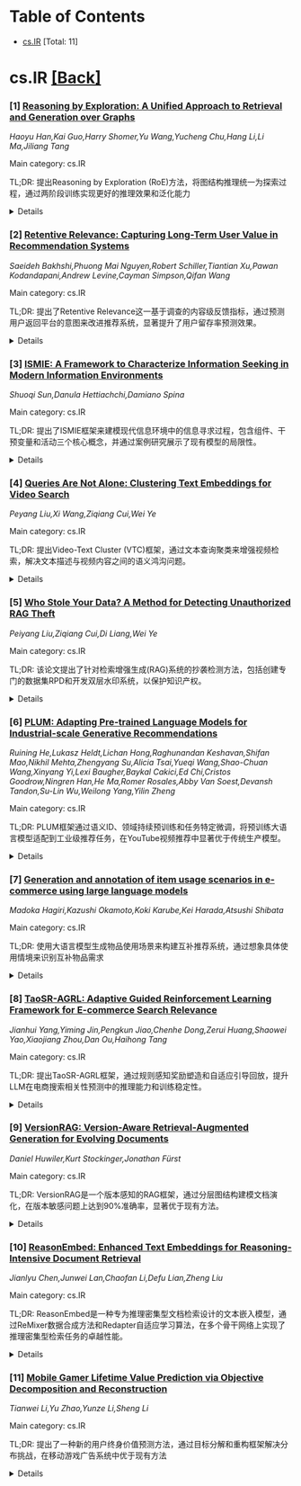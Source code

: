 <div id=toc></div>

# Table of Contents

- [cs.IR](#cs.IR) [Total: 11]


<div id='cs.IR'></div>

# cs.IR [[Back]](#toc)

### [1] [Reasoning by Exploration: A Unified Approach to Retrieval and Generation over Graphs](https://arxiv.org/abs/2510.07484)
*Haoyu Han,Kai Guo,Harry Shomer,Yu Wang,Yucheng Chu,Hang Li,Li Ma,Jiliang Tang*

Main category: cs.IR

TL;DR: 提出Reasoning by Exploration (RoE)方法，将图结构推理统一为探索过程，通过两阶段训练实现更好的推理效果和泛化能力


<details>
  <summary>Details</summary>
Motivation: 现有基于检索增强生成的方法在处理大规模图结构时存在局限性，检索质量直接影响生成效果，且现有检索器对未见图泛化能力差

Method: 将图推理建模为探索过程，LLM逐步选择节点和边构建推理路径；采用两阶段训练：监督微调学习黄金路径，强化学习提升探索效果

Result: 在基准数据集上相比基线方法取得显著提升，对未见图具有良好的泛化能力

Conclusion: RoE通过统一检索和生成过程，有效解决了图结构推理中的挑战，为LLM处理复杂图结构提供了新思路

Abstract: Reasoning over structured graphs remains a fundamental challenge for Large
Language Models (LLMs), particularly when scaling to large graphs. Existing
approaches typically follow the retrieval-augmented generation (RAG) paradigm:
first retrieving subgraphs relevant to the query and then generating answers
conditioned on the retrieved subgraphs. However, such two-phase pipelines often
struggle to faithfully incorporate graph structure, since the generation
process is ultimately constrained by the quality and completeness of the
retrieved subgraph. Although many advanced retrievers have been proposed
recently to mitigate this issue, they are usually tailored to the training
graphs and generalize poorly to unseen graphs, which limits their practical
applicability. In this work, we propose Reasoning by Exploration (RoE), a novel
approach that unifies retrieval and generation by framing reasoning over graphs
as a process of graph exploration. At each step, the LLM selects candidate
nodes and edges to explore, gradually constructing reasoning paths and
generating answers along the way. To enable effective exploration, RoE is
trained in two stages: supervised fine-tuning (SFT) on gold reasoning paths,
followed by reinforcement learning (RL) to enhance exploration effectiveness
and generalization. Experiments on benchmark datasets demonstrate that RoE
achieves substantial overall improvements over baselines, while also
generalizing effectively to unseen graphs.

</details>


### [2] [Retentive Relevance: Capturing Long-Term User Value in Recommendation Systems](https://arxiv.org/abs/2510.07621)
*Saeideh Bakhshi,Phuong Mai Nguyen,Robert Schiller,Tiantian Xu,Pawan Kodandapani,Andrew Levine,Cayman Simpson,Qifan Wang*

Main category: cs.IR

TL;DR: 提出了Retentive Relevance这一基于调查的内容级反馈指标，通过预测用户返回平台的意图来改进推荐系统，显著提升了用户留存率预测效果。


<details>
  <summary>Details</summary>
Motivation: 传统推荐系统依赖点击和点赞等短期参与信号存在噪声大、稀疏性强的问题，无法有效捕捉长期用户满意度和留存率。

Method: 开发了基于调查的Retentive Relevance指标，通过心理测量方法验证其有效性，构建生产就绪的代理模型并集成到多阶段排名系统中。

Result: Retentive Relevance在预测次日留存率方面显著优于参与信号和其他调查指标，特别是对历史参与度有限的用户。大规模A/B实验显示能显著提升参与度和留存率，同时减少低质量内容的曝光。

Conclusion: 提供了首个经验验证的框架，将内容级用户感知与生产系统中的留存结果联系起来，为负责任AI发展提供了可扩展的用户中心解决方案。

Abstract: Recommendation systems have traditionally relied on short-term engagement
signals, such as clicks and likes, to personalize content. However, these
signals are often noisy, sparse, and insufficient for capturing long-term user
satisfaction and retention. We introduce Retentive Relevance, a novel
content-level survey-based feedback measure that directly assesses users'
intent to return to the platform for similar content. Unlike other survey
measures that focus on immediate satisfaction, Retentive Relevance targets
forward-looking behavioral intentions, capturing longer term user intentions
and providing a stronger predictor of retention. We validate Retentive
Relevance using psychometric methods, establishing its convergent,
discriminant, and behavioral validity. Through large-scale offline modeling, we
show that Retentive Relevance significantly outperforms both engagement signals
and other survey measures in predicting next-day retention, especially for
users with limited historical engagement. We develop a production-ready proxy
model that integrates Retentive Relevance into the final stage of a multi-stage
ranking system on a social media platform. Calibrated score adjustments based
on this model yield substantial improvements in engagement, and retention,
while reducing exposure to low-quality content, as demonstrated by large-scale
A/B experiments. This work provides the first empirically validated framework
linking content-level user perceptions to retention outcomes in production
systems. We offer a scalable, user-centered solution that advances both
platform growth and user experience. Our work has broad implications for
responsible AI development.

</details>


### [3] [ISMIE: A Framework to Characterize Information Seeking in Modern Information Environments](https://arxiv.org/abs/2510.07644)
*Shuoqi Sun,Danula Hettiachchi,Damiano Spina*

Main category: cs.IR

TL;DR: 提出了ISMIE框架来建模现代信息环境中的信息寻求过程，包含组件、干预变量和活动三个核心概念，并通过案例研究展示了现有模型的局限性。


<details>
  <summary>Details</summary>
Motivation: 现代信息环境日益复杂，现有信息寻求模型难以全面捕捉其特性，需要一个新的框架来更好地理解用户-系统交互。

Method: 提出ISMIE框架，包含三个核心概念：组件（如信息寻求者）、干预变量（如交互变量）和活动（如获取）。通过误信息传播案例研究分析六个现有IS和IR模型。

Result: ISMIE框架能够有效揭示现有模型的局限性，并可作为可操作框架用于特征描述和实验设计。提出了两个研究蓝图：用户中心的真实性信任危机实验和系统导向的多巴胺驱动内容消费研究。

Conclusion: ISMIE为开发IS和IR模型提供了基础，有助于推进对现代信息环境中人类交互和系统设计的理解。

Abstract: The modern information environment (MIE) is increasingly complex, shaped by a
wide range of techniques designed to satisfy users' information needs.
Information seeking (IS) models are effective mechanisms for characterizing
user-system interactions. However, conceptualizing a model that fully captures
the MIE landscape poses a challenge. We argue: Does such a model exist? To
address this, we propose the Information Seeking in Modern Information
Environments (ISMIE) framework as a fundamental step. ISMIE conceptualizes the
information seeking process (ISP) via three key concepts: Components (e.g.,
Information Seeker), Intervening Variables (e.g., Interactive Variables), and
Activities (e.g., Acquiring). Using ISMIE's concepts and employing a case study
based on a common scenario - misinformation dissemination - we analyze six
existing IS and information retrieval (IR) models to illustrate their
limitations and the necessity of ISMIE. We then show how ISMIE serves as an
actionable framework for both characterization and experimental design. We
characterize three pressing issues and then outline two research blueprints: a
user-centric, industry-driven experimental design for the authenticity and
trust crisis to AI-generated content and a system-oriented, academic-driven
design for tackling dopamine-driven content consumption. Our framework offers a
foundation for developing IS and IR models to advance knowledge on
understanding human interactions and system design in MIEs.

</details>


### [4] [Queries Are Not Alone: Clustering Text Embeddings for Video Search](https://arxiv.org/abs/2510.07720)
*Peyang Liu,Xi Wang,Ziqiang Cui,Wei Ye*

Main category: cs.IR

TL;DR: 提出Video-Text Cluster (VTC)框架，通过文本查询聚类来增强视频检索，解决文本描述与视频内容之间的语义鸿沟问题。


<details>
  <summary>Details</summary>
Motivation: 传统视频检索方法依赖文本查询与视频元数据的直接匹配，难以弥合文本描述与视频多面性内容之间的语义差距。

Method: 采用文本查询聚类机制，结合Sweeper模块消除聚类噪声，并引入Video-Text Cluster-Attention (VTC-Att)机制动态调整注意力焦点。

Result: 在五个公共数据集上的实验表明，该模型超越了现有的最先进模型。

Conclusion: VTC框架通过语义聚类和动态注意力机制有效提升了视频检索性能。

Abstract: The rapid proliferation of video content across various platforms has
highlighted the urgent need for advanced video retrieval systems. Traditional
methods, which primarily depend on directly matching textual queries with video
metadata, often fail to bridge the semantic gap between text descriptions and
the multifaceted nature of video content. This paper introduces a novel
framework, the Video-Text Cluster (VTC), which enhances video retrieval by
clustering text queries to capture a broader semantic scope. We propose a
unique clustering mechanism that groups related queries, enabling our system to
consider multiple interpretations and nuances of each query. This clustering is
further refined by our innovative Sweeper module, which identifies and
mitigates noise within these clusters. Additionally, we introduce the
Video-Text Cluster-Attention (VTC-Att) mechanism, which dynamically adjusts
focus within the clusters based on the video content, ensuring that the
retrieval process emphasizes the most relevant textual features. Further
experiments have demonstrated that our proposed model surpasses existing
state-of-the-art models on five public datasets.

</details>


### [5] [Who Stole Your Data? A Method for Detecting Unauthorized RAG Theft](https://arxiv.org/abs/2510.07728)
*Peiyang Liu,Ziqiang Cui,Di Liang,Wei Ye*

Main category: cs.IR

TL;DR: 该论文提出了针对检索增强生成(RAG)系统的抄袭检测方法，包括创建专门的数据集RPD和开发双层水印系统，以保护知识产权。


<details>
  <summary>Details</summary>
Motivation: 解决RAG系统在增强大语言模型能力的同时，可能被用于大规模未经授权数据盗用的问题，保护知识产权。

Method: 1) 创建RPD数据集，涵盖不同专业领域和写作风格；2) 开发语义和词汇层面的双层水印系统；3) 采用审讯者-侦探框架，通过统计假设检验积累证据。

Result: 实验证明该方法在不同查询量、防御提示和检索参数下都有效，且能抵抗对抗性规避技术。

Conclusion: 为检索增强AI系统的知识产权保护建立了基础框架。

Abstract: Retrieval-augmented generation (RAG) enhances Large Language Models (LLMs) by
mitigating hallucinations and outdated information issues, yet simultaneously
facilitates unauthorized data appropriation at scale. This paper addresses this
challenge through two key contributions. First, we introduce RPD, a novel
dataset specifically designed for RAG plagiarism detection that encompasses
diverse professional domains and writing styles, overcoming limitations in
existing resources. Second, we develop a dual-layered watermarking system that
embeds protection at both semantic and lexical levels, complemented by an
interrogator-detective framework that employs statistical hypothesis testing on
accumulated evidence. Extensive experimentation demonstrates our approach's
effectiveness across varying query volumes, defense prompts, and retrieval
parameters, while maintaining resilience against adversarial evasion
techniques. This work establishes a foundational framework for intellectual
property protection in retrieval-augmented AI systems.

</details>


### [6] [PLUM: Adapting Pre-trained Language Models for Industrial-scale Generative Recommendations](https://arxiv.org/abs/2510.07784)
*Ruining He,Lukasz Heldt,Lichan Hong,Raghunandan Keshavan,Shifan Mao,Nikhil Mehta,Zhengyang Su,Alicia Tsai,Yueqi Wang,Shao-Chuan Wang,Xinyang Yi,Lexi Baugher,Baykal Cakici,Ed Chi,Cristos Goodrow,Ningren Han,He Ma,Romer Rosales,Abby Van Soest,Devansh Tandon,Su-Lin Wu,Weilong Yang,Yilin Zheng*

Main category: cs.IR

TL;DR: PLUM框架通过语义ID、领域持续预训练和任务特定微调，将预训练大语言模型适配到工业级推荐任务，在YouTube视频推荐中显著优于传统生产模型。


<details>
  <summary>Details</summary>
Motivation: 利用大语言模型的序列建模能力和世界知识来提升推荐系统的性能，特别是针对工业级大规模推荐任务。

Method: PLUM框架包含三个核心组件：使用语义ID进行项目标记化、在领域特定数据上进行持续预训练、以及针对推荐目标进行任务特定微调（特别是生成式检索）。

Result: 在大规模内部视频推荐数据集上的实验表明，PLUM相比基于大型嵌入表的生产模型在检索性能上有显著提升，并已部署到YouTube的数十亿用户。

Conclusion: PLUM框架成功地将预训练大语言模型适配到工业级推荐系统，证明了生成式检索在推荐任务中的有效性，并为大规模部署提供了可行方案。

Abstract: Large Language Models (LLMs) pose a new paradigm of modeling and computation
for information tasks. Recommendation systems are a critical application domain
poised to benefit significantly from the sequence modeling capabilities and
world knowledge inherent in these large models. In this paper, we introduce
PLUM, a framework designed to adapt pre-trained LLMs for industry-scale
recommendation tasks. PLUM consists of item tokenization using Semantic IDs,
continued pre-training (CPT) on domain-specific data, and task-specific
fine-tuning for recommendation objectives. For fine-tuning, we focus
particularly on generative retrieval, where the model is directly trained to
generate Semantic IDs of recommended items based on user context. We conduct
comprehensive experiments on large-scale internal video recommendation
datasets. Our results demonstrate that PLUM achieves substantial improvements
for retrieval compared to a heavily-optimized production model built with large
embedding tables. We also present a scaling study for the model's retrieval
performance, our learnings about CPT, a few enhancements to Semantic IDs, along
with an overview of the training and inference methods that enable launching
this framework to billions of users in YouTube.

</details>


### [7] [Generation and annotation of item usage scenarios in e-commerce using large language models](https://arxiv.org/abs/2510.07885)
*Madoka Hagiri,Kazushi Okamoto,Koki Karube,Kei Harada,Atsushi Shibata*

Main category: cs.IR

TL;DR: 使用大语言模型生成物品使用场景来构建互补推荐系统，通过想象具体使用情境来识别互补物品需求


<details>
  <summary>Details</summary>
Motivation: 互补关系具有主观性且因人而异，传统基于历史数据的方法难以准确推断，需要关注驱动物品组合的底层使用情境

Method: 利用大语言模型生成物品使用场景，通过人工标注评估生成场景的合理性

Result: 约85%的生成场景被判定为合理，表明大语言模型能有效生成现实的物品使用场景

Conclusion: 大语言模型能够生成合理的物品使用场景，为构建基于使用情境的互补推荐系统提供了可行起点

Abstract: Complementary recommendations suggest combinations of useful items that play
important roles in e-commerce. However, complementary relationships are often
subjective and vary among individuals, making them difficult to infer from
historical data. Unlike conventional history-based methods that rely on
statistical co-occurrence, we focus on the underlying usage context that
motivates item combinations. We hypothesized that people select complementary
items by imagining specific usage scenarios and identifying the needs in such
situations. Based on this idea, we explored the use of large language models
(LLMs) to generate item usage scenarios as a starting point for constructing
complementary recommendation systems. First, we evaluated the plausibility of
LLM-generated scenarios through manual annotation. The results demonstrated
that approximately 85% of the generated scenarios were determined to be
plausible, suggesting that LLMs can effectively generate realistic item usage
scenarios.

</details>


### [8] [TaoSR-AGRL: Adaptive Guided Reinforcement Learning Framework for E-commerce Search Relevance](https://arxiv.org/abs/2510.08048)
*Jianhui Yang,Yiming Jin,Pengkun Jiao,Chenhe Dong,Zerui Huang,Shaowei Yao,Xiaojiang Zhou,Dan Ou,Haihong Tang*

Main category: cs.IR

TL;DR: 提出TaoSR-AGRL框架，通过规则感知奖励塑造和自适应引导回放，提升LLM在电商搜索相关性预测中的推理能力和训练稳定性。


<details>
  <summary>Details</summary>
Motivation: 现有LLM方法在复杂业务规则和用户查询下缺乏对长尾和挑战性案例的稳健推理能力，强化学习方法如GRPO存在稀疏奖励问题。

Method: TaoSR-AGRL包含两个创新：规则感知奖励塑造将最终相关性判断分解为密集结构化奖励；自适应引导回放识别低准确率轨迹并注入真实指导。

Result: 在淘宝搜索大规模数据集和在线人工评估中，TaoSR-AGRL持续优于DPO和标准GRPO基线，提升相关性准确性、规则遵循性和训练稳定性。

Conclusion: TaoSR-AGRL成功部署在淘宝主搜索场景中，服务数亿用户，证明了其在电商搜索相关性预测中的有效性。

Abstract: Query-product relevance prediction is fundamental to e-commerce search and
has become even more critical in the era of AI-powered shopping, where semantic
understanding and complex reasoning directly shape the user experience and
business conversion. Large Language Models (LLMs) enable generative,
reasoning-based approaches, typically aligned via supervised fine-tuning (SFT)
or preference optimization methods like Direct Preference Optimization (DPO).
However, the increasing complexity of business rules and user queries exposes
the inability of existing methods to endow models with robust reasoning
capacity for long-tail and challenging cases. Efforts to address this via
reinforcement learning strategies like Group Relative Policy Optimization
(GRPO) often suffer from sparse terminal rewards, offering insufficient
guidance for multi-step reasoning and slowing convergence. To address these
challenges, we propose TaoSR-AGRL, an Adaptive Guided Reinforcement Learning
framework for LLM-based relevance prediction in Taobao Search Relevance.
TaoSR-AGRL introduces two key innovations: (1) Rule-aware Reward Shaping, which
decomposes the final relevance judgment into dense, structured rewards aligned
with domain-specific relevance criteria; and (2) Adaptive Guided Replay, which
identifies low-accuracy rollouts during training and injects targeted
ground-truth guidance to steer the policy away from stagnant, rule-violating
reasoning patterns toward compliant trajectories. TaoSR-AGRL was evaluated on
large-scale real-world datasets and through online side-by-side human
evaluations on Taobao Search. It consistently outperforms DPO and standard GRPO
baselines in offline experiments, improving relevance accuracy, rule adherence,
and training stability. The model trained with TaoSR-AGRL has been successfully
deployed in the main search scenario on Taobao, serving hundreds of millions of
users.

</details>


### [9] [VersionRAG: Version-Aware Retrieval-Augmented Generation for Evolving Documents](https://arxiv.org/abs/2510.08109)
*Daniel Huwiler,Kurt Stockinger,Jonathan Fürst*

Main category: cs.IR

TL;DR: VersionRAG是一个版本感知的RAG框架，通过分层图结构建模文档演化，在版本敏感问题上达到90%准确率，显著优于现有方法。


<details>
  <summary>Details</summary>
Motivation: 现有RAG系统在处理版本化技术文档时表现不佳（58-64%准确率），缺乏时间有效性检查，无法处理文档演化问题。

Method: 使用分层图结构捕获版本序列、内容边界和文档状态变化，基于意图分类进行查询路由，实现版本感知过滤和变更追踪。

Result: 在VersionQA基准测试中达到90%准确率，比朴素RAG（58%）和GraphRAG（64%）显著提升；在隐式变更检测上达到60%准确率，而基线方法几乎失效（0-10%）；索引时比GraphRAG减少97%的token使用。

Conclusion: 将版本化文档问答确立为独立任务，为未来研究提供了解决方案和基准测试。

Abstract: Retrieval-Augmented Generation (RAG) systems fail when documents evolve
through versioning-a ubiquitous characteristic of technical documentation.
Existing approaches achieve only 58-64% accuracy on version-sensitive
questions, retrieving semantically similar content without temporal validity
checks. We present VersionRAG, a version-aware RAG framework that explicitly
models document evolution through a hierarchical graph structure capturing
version sequences, content boundaries, and changes between document states.
During retrieval, VersionRAG routes queries through specialized paths based on
intent classification, enabling precise version-aware filtering and change
tracking. On our VersionQA benchmark-100 manually curated questions across 34
versioned technical documents-VersionRAG achieves 90% accuracy, outperforming
naive RAG (58%) and GraphRAG (64%). VersionRAG reaches 60% accuracy on implicit
change detection where baselines fail (0-10%), demonstrating its ability to
track undocumented modifications. Additionally, VersionRAG requires 97% fewer
tokens during indexing than GraphRAG, making it practical for large-scale
deployment. Our work establishes versioned document QA as a distinct task and
provides both a solution and benchmark for future research.

</details>


### [10] [ReasonEmbed: Enhanced Text Embeddings for Reasoning-Intensive Document Retrieval](https://arxiv.org/abs/2510.08252)
*Jianlyu Chen,Junwei Lan,Chaofan Li,Defu Lian,Zheng Liu*

Main category: cs.IR

TL;DR: ReasonEmbed是一种专为推理密集型文档检索设计的文本嵌入模型，通过ReMixer数据合成方法和Redapter自适应学习算法，在多个骨干网络上实现了推理密集型检索任务的卓越性能。


<details>
  <summary>Details</summary>
Motivation: 解决推理密集型文档检索中现有文本嵌入模型性能不足的问题，特别是处理复杂语义关系和推理强度高的查询-文档对。

Method: 提出ReMixer数据合成方法克服合成数据集的平凡性问题，生成82K高质量训练样本；设计Redapter自适应学习算法动态调整样本权重；在多个不同规模的骨干网络上实现ReasonEmbed。

Result: ReasonEmbed-Qwen3-8B模型在BRIGHT基准测试中达到创纪录的nDCG@10分数38.1，显著优于现有文本嵌入模型。

Conclusion: ReasonEmbed在推理密集型检索任务中表现出色，作者将开源所有相关资源以推动该领域研究进展。

Abstract: In this paper, we introduce ReasonEmbed, a novel text embedding model
developed for reasoning-intensive document retrieval. Our work includes three
key technical contributions. First, we propose ReMixer, a new data synthesis
method that overcomes the triviality problem prevalent in previous synthetic
datasets, enabling large-scale production of 82K high-quality training samples.
Second, we design Redapter, a self-adaptive learning algorithm that dynamically
adjusts training each sample's weight based on its reasoning intensity. This
allows the model to effectively capture the complex semantic relationships
between queries and documents. Third, we implement ReasonEmbed across multiple
backbones of varying sizes, all of which achieve superior performance on
reasoning-intensive retrieval tasks. Notably, our ReasonEmbed-Qwen3-8B model
offers a record-high nDCG@10 score of 38.1 on the BRIGHT benchmark, which
significantly outperforms existing text embedding models. We will fully
open-source our created resources in ReasonEmbed to push forward the research
advancement in this field.

</details>


### [11] [Mobile Gamer Lifetime Value Prediction via Objective Decomposition and Reconstruction](https://arxiv.org/abs/2510.08281)
*Tianwei Li,Yu Zhao,Yunze Li,Sheng Li*

Main category: cs.IR

TL;DR: 提出了一种新的用户终身价值预测方法，通过目标分解和重构框架解决分布挑战，在移动游戏广告系统中优于现有方法


<details>
  <summary>Details</summary>
Motivation: RTB广告服务需要准确预测用户终身价值来优化广告分配效率和投资回报率，但现有方法对异常值敏感且效果有限

Method: 基于移动游戏内购买特性，先预测特定价格下的交易次数，然后从这些中间预测计算总支付金额

Result: 在真实工业数据集上评估，并在TapTap RTB广告系统中进行在线A/B测试，与最先进的ZILN模型对比

Conclusion: 提出的目标分解和重构框架能有效解决LTV分布复杂性问题，提高预测准确性

Abstract: For Internet platforms operating real-time bidding (RTB) advertising service,
a comprehensive understanding of user lifetime value (LTV) plays a pivotal role
in optimizing advertisement allocation efficiency and maximizing the return on
investment (ROI) for advertisement sponsors, thereby facilitating growth of
commercialization revenue for the platform. However, the inherent complexity of
user LTV distributions induces significant challenges in accurate LTV
prediction. Existing state-of-the-art works, which primarily focus on directly
learning the LTV distributions through well-designed loss functions, achieve
limited success due to their vulnerability to outliers. In this paper, we
proposed a novel LTV prediction method to address distribution challenges
through an objective decomposition and reconstruction framework. Briefly
speaking, based on the in-app purchase characteristics of mobile gamers, our
model was designed to first predict the number of transactions at specific
prices and then calculate the total payment amount from these intermediate
predictions. Our proposed model was evaluated through experiments on real-world
industrial dataset, and deployed on the TapTap RTB advertising system for
online A/B testing along with the state-of-the-art ZILN model.

</details>
